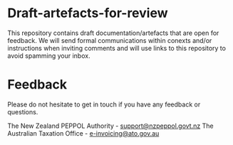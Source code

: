 # Draft-artefacts-for-review
This repository contains draft documentation/artefacts that are open for feedback. We will send formal communications within conexts and/or instructions when inviting comments and will use links to this repository to avoid spamming your inbox.  

# Feedback

Please do not hesitate to get in touch if you have any feedback or questions.

The New Zealand PEPPOL Authority - support@nzpeppol.govt.nz
The Australian Taxation Office - e-invoicing@ato.gov.au
